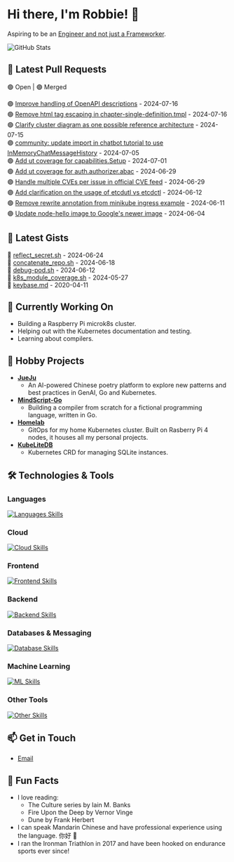 # Hi there, I'm Robbie! 👋

Aspiring to be an [Engineer and not just a Frameworker](https://johndanielraines.medium.com/be-an-engineer-not-a-frameworker-c58fe28d0c88).

![GitHub Stats](https://github-readme-stats.vercel.app/api?username=robert-cronin&show_icons=true&theme=radical)

<!-- START_SECTION:prs -->
## 🔄 Latest Pull Requests

🟢 Open | 🟣 Merged

🟣 [Improve handling of OpenAPI descriptions](https://github.com/kubernetes-sigs/reference-docs/pull/365) - 2024-07-16<br>
🟢 [Remove html tag escaping in chapter-single-definition.tmpl](https://github.com/kubernetes/website/pull/47089) - 2024-07-16<br>
🟢 [Clarify cluster diagram as one possible reference architecture](https://github.com/kubernetes/website/pull/47164) - 2024-07-15<br>
🟣 [community: update import in chatbot tutorial to use InMemoryChatMessageHistory](https://github.com/langchain-ai/langchain/pull/23903) - 2024-07-05<br>
🟢 [Add ut coverage for capabilities.Setup](https://github.com/kubernetes/kubernetes/pull/125395) - 2024-07-01<br>
🟢 [Add ut coverage for auth.authorizer.abac](https://github.com/kubernetes/kubernetes/pull/125726) - 2024-06-29<br>
🟣 [Handle multiple CVEs per issue in official CVE feed](https://github.com/kubernetes/sig-security/pull/117) - 2024-06-29<br>
🟣 [Add clarification on the usage of etcdutl vs etcdctl](https://github.com/kubernetes/website/pull/46778) - 2024-06-12<br>
🟢 [Remove rewrite annotation from minikube ingress example](https://github.com/kubernetes/website/pull/46603) - 2024-06-11<br>
🟣 [Update node-hello image to Google's newer image](https://github.com/kubernetes/website/pull/46645) - 2024-06-04<br>
<!-- END_SECTION:prs -->

<!-- START_SECTION:gists -->
## 📜 Latest Gists

📜 [reflect_secret.sh](https://gist.github.com/robert-cronin/c4df6777ba61bacd45a4bd67b5ea5b34) - 2024-06-24<br>
📜 [concatenate_repo.sh](https://gist.github.com/robert-cronin/02215e61893d6616fc0d269e829b50ed) - 2024-06-18<br>
📜 [debug-pod.sh](https://gist.github.com/robert-cronin/0a76a112fe444bccd50cb7ac56e8b1b5) - 2024-06-12<br>
📜 [k8s_module_coverage.sh](https://gist.github.com/robert-cronin/150e3044b916ebe597478b1294f97da8) - 2024-05-27<br>
📜 [keybase.md](https://gist.github.com/robert-cronin/a8474252ac7483f7c1de43dd8a7308e3) - 2020-04-11<br>
<!-- END_SECTION:gists -->

## 🔭 Currently Working On

- Building a Raspberry Pi microk8s cluster.
- Helping out with the Kubernetes documentation and testing.
- Learning about compilers.

## 🚀 Hobby Projects

- [**JueJu**](https://github.com/robert-cronin/jueju)
  - An AI-powered Chinese poetry platform to explore new patterns and best practices in GenAI, Go and Kubernetes.
- [**MindScript-Go**](https://github.com/robert-cronin/mindscript-go)
  - Building a compiler from scratch for a fictional programming language, written in Go.
- [**Homelab**](https://github.com/robert-cronin/homelab)
  - GitOps for my home Kubernetes cluster. Built on Rasberry Pi 4 nodes, it houses all my personal projects.
- [**KubeLiteDB**](https://github.com/robert-cronin/KubeLiteDB)
  - Kubernetes CRD for managing SQLite instances.

## 🛠️ Technologies & Tools

### Languages

[![Languages Skills](https://skillicons.dev/icons?i=go,typescript,python,bash)](https://skillicons.dev)

### Cloud

[![Cloud Skills](https://skillicons.dev/icons?i=kubernetes,aws,linux,terraform,githubactions,jenkins)](https://skillicons.dev)

### Frontend

[![Frontend Skills](https://skillicons.dev/icons?i=mui,react,redux,figma,styledcomponents,nextjs,vite,css,html,ts)](https://skillicons.dev)

### Backend

[![Backend Skills](https://skillicons.dev/icons?i=nodejs,fastapi,express,postgres,python)](https://skillicons.dev)

### Databases & Messaging

[![Database Skills](https://skillicons.dev/icons?i=mongodb,postgresql,mysql,redis,rabbitmq,kafka)](https://skillicons.dev)

### Machine Learning

[![ML Skills](https://skillicons.dev/icons?i=tensorflow,elasticsearch,pytorch,opencv)](https://skillicons.dev)

### Other Tools

[![Other Skills](https://skillicons.dev/icons?i=vscode,git,docker,jest,cypress,grafana,prometheus,bash)](https://skillicons.dev)

## 📫 Get in Touch

- [Email](mailto:robert.cronin@uqconnect.edu.au)

## 🌟 Fun Facts

- I love reading:
  - The Culture series by Iain M. Banks
  - Fire Upon the Deep by Vernor Vinge
  - Dune by Frank Herbert
- I can speak Mandarin Chinese and have professional experience using the language. 你好 👋
- I ran the Ironman Triathlon in 2017 and have been hooked on endurance sports ever since!
